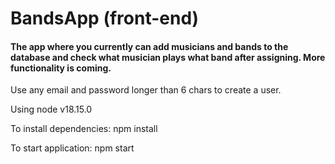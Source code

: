 <h1>BandsApp (front-end)</h1> 

<h4>The app where you currently can add musicians and bands to the database and check what musician plays what band after assigning.
More functionality is coming.</h4>

Use any email and password longer than 6 chars to create a user.

Using node v18.15.0

To install dependencies: npm install

To start application: npm start
